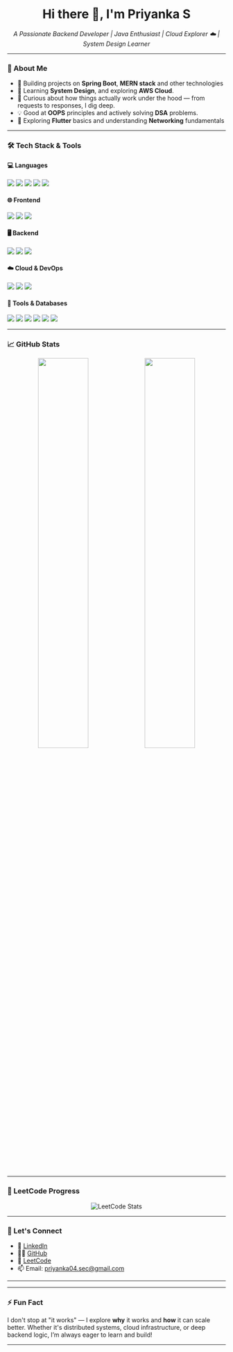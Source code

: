 <h1 align="center">Hi there 👋, I'm Priyanka S</h1>

<p align="center">
  <i>A Passionate Backend Developer | Java Enthusiast | Cloud Explorer ☁️ | System Design Learner</i>
</p>

---

### 🌟 About Me

- 🔭 Building projects on **Spring Boot**, **MERN stack** and other technologies
- 🌱 Learning **System Design**, and exploring **AWS Cloud**.
- 🧠 Curious about how things actually work under the hood — from requests to responses, I dig deep.
- 💡 Good at **OOPS** principles and actively solving **DSA** problems.
- 📱 Exploring **Flutter** basics and understanding **Networking** fundamentals 

---

### 🛠️ Tech Stack & Tools

#### 💻 Languages  
<p>
  <img src="https://img.shields.io/badge/Java-%23ED8B00.svg?style=for-the-badge&logo=openjdk&logoColor=white" />
  <img src="https://img.shields.io/badge/C++-00599C?style=for-the-badge&logo=c%2B%2B&logoColor=white" />
  <img src="https://img.shields.io/badge/C-00599C?style=for-the-badge&logo=c&logoColor=white" />
  <img src="https://img.shields.io/badge/Python-3776AB?style=for-the-badge&logo=python&logoColor=white" />
  <img src="https://img.shields.io/badge/JavaScript-F7DF1E?style=for-the-badge&logo=javascript&logoColor=black" />
</p>

#### 🌐 Frontend  
<p>
  <img src="https://img.shields.io/badge/HTML5-E34F26?style=for-the-badge&logo=html5&logoColor=white" />
  <img src="https://img.shields.io/badge/CSS3-1572B6?style=for-the-badge&logo=css3&logoColor=white" />
  <img src="https://img.shields.io/badge/React-61DAFB?style=for-the-badge&logo=react&logoColor=black" />
</p>

#### 🖥️ Backend  
<p>
  <img src="https://img.shields.io/badge/Node.js-339933?style=for-the-badge&logo=node.js&logoColor=white" />
  <img src="https://img.shields.io/badge/Express.js-000000?style=for-the-badge&logo=express&logoColor=white" />
  <img src="https://img.shields.io/badge/Spring Boot-6DB33F?style=for-the-badge&logo=springboot&logoColor=white" />
</p>

#### ☁️ Cloud & DevOps  
<p>
  <img src="https://img.shields.io/badge/AWS-232F3E?style=for-the-badge&logo=amazon-aws&logoColor=white" />
  <img src="https://img.shields.io/badge/Git-F05032?style=for-the-badge&logo=git&logoColor=white" />
  <img src="https://img.shields.io/badge/Postman-FF6C37?style=for-the-badge&logo=postman&logoColor=white" />
</p>

#### 🧰 Tools & Databases  
<p>
  <img src="https://img.shields.io/badge/MongoDB-4EA94B?style=for-the-badge&logo=mongodb&logoColor=white" />
  <img src="https://img.shields.io/badge/Mongoose-880000?style=for-the-badge&logo=mongoose&logoColor=white" />
  <img src="https://img.shields.io/badge/MySQL-00758F?style=for-the-badge&logo=mysql&logoColor=white" />
  <img src="https://img.shields.io/badge/Apache Kafka-231F20?style=for-the-badge&logo=apachekafka&logoColor=white" />
  <img src="https://img.shields.io/badge/VS Code-007ACC?style=for-the-badge&logo=visualstudiocode&logoColor=white" />
  <img src="https://img.shields.io/badge/IntelliJ IDEA-000000?style=for-the-badge&logo=intellijidea&logoColor=white" />
</p>


---

### 📈 GitHub Stats

<p align="center">
  <img src="https://github-readme-stats.vercel.app/api?username=priyaThilagam&show_icons=true&theme=radical" width="48%" />
  <img src="https://github-readme-streak-stats.herokuapp.com/?user=priyaThilagam&theme=radical" width="48%" />
</p>

---

### 🧠 LeetCode Progress

<p align="center">
  <img src="https://leetcard.jacoblin.cool/priyankas0435?theme=dark&font=Marcellus" alt="LeetCode Stats" />
</p>

---

### 🔗 Let's Connect

- 💼 [LinkedIn](https://www.linkedin.com/in/priyanka-s-168778280/)
- 🧑‍💻 [GitHub](https://github.com/priyaThilagam)
- 🧠 [LeetCode](https://leetcode.com/priyankas0435/)
- 📫 Email: [priyanka04.sec@gmail.com](mailto:priyanka04.sec@gmail.com)

---

---

### ⚡ Fun Fact

I don't stop at "it works" — I explore **why** it works and **how** it can scale better. Whether it's distributed systems, cloud infrastructure, or deep backend logic, I’m always eager to learn and build!

---
